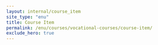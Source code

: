 ```yaml
---
layout: internal/course_item
site_type: "enu"
title: Course Item
permalink: /enu/courses/vocational-courses/course-item/
exclude_hero: true
---
```


<!--- This child document initializes the page in Jekyll. -->